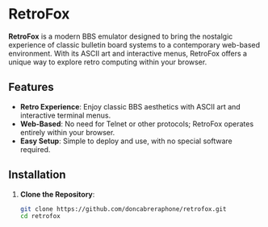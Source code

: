 # RetroFox

**RetroFox** is a modern BBS emulator designed to bring the nostalgic experience of classic bulletin board systems to a contemporary web-based environment. With its ASCII art and interactive menus, RetroFox offers a unique way to explore retro computing within your browser.

## Features

- **Retro Experience**: Enjoy classic BBS aesthetics with ASCII art and interactive terminal menus.
- **Web-Based**: No need for Telnet or other protocols; RetroFox operates entirely within your browser.
- **Easy Setup**: Simple to deploy and use, with no special software required.

## Installation

1. **Clone the Repository**:
   ```bash
   git clone https://github.com/doncabreraphone/retrofox.git
   cd retrofox
